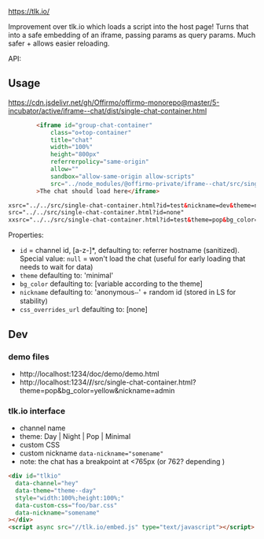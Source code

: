 https://tlk.io/

Improvement over tlk.io which loads a script into the host page!
Turns that into a safe embedding of an iframe, passing params as query params. Much safer + allows easier reloading.

API:

## Usage

https://cdn.jsdelivr.net/gh/Offirmo/offirmo-monorepo@master/5-incubator/active/iframe--chat/dist/single-chat-container.html


```html
		<iframe id="group-chat-container"
			class="o⋄top-container"
			title="chat"
			width="100%"
			height="800px"
			referrerpolicy="same-origin"
			allow=""
			sandbox="allow-same-origin allow-scripts"
			src="../node_modules/@offirmo-private/iframe--chat/src/single-chat-container.html?id=test&nickname=dev&theme=night"
		>The chat should load here</iframe>

xsrc="../../src/single-chat-container.html?id=test&nickname=dev&theme=night&bg_color=transparent"
src="../../src/single-chat-container.html?id=none"
xxsrc="../../src/single-chat-container.html?id=test&theme=pop&bg_color=yellow&nickname=dev"
```

Properties:
* `id` = channel id, [a-z\-]*, defaulting to: referrer hostname (sanitized). Special value: `null` = won't load the chat (useful for early loading that needs to wait for data)
* `theme` defaulting to: 'minimal'
* `bg_color` defaulting to: [variable according to the theme]
* `nickname` defaulting to: 'anonymousⵧ' + random id (stored in LS for stability)
* `css_overrides_url` defaulting to: [none]

## Dev

### demo files

* http://localhost:1234/doc/demo/demo.html
* http://localhost:1234/__/__/src/single-chat-container.html?theme=pop&bg_color=yellow&nickname=admin

### tlk.io interface

- channel name
- theme: Day | Night | Pop | Minimal
- custom CSS
- custom nickname `data-nickname="somename"`
- note: the chat has a breakpoint at <765px (or 762? depending )

```html
<div id="tlkio"
  data-channel="hey"
  data-theme="theme--day"
  style="width:100%;height:100%;"
  data-custom-css="foo/bar.css"
  data-nickname="somename"
></div>
<script async src="//tlk.io/embed.js" type="text/javascript"></script>
```
